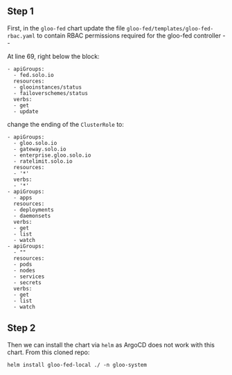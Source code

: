 ## Step 1
First, in the `gloo-fed` chart update the file `gloo-fed/templates/gloo-fed-rbac.yaml` to contain RBAC permissions required for the gloo-fed controller --

At line 69, right below the block:
```
- apiGroups:
  - fed.solo.io
  resources:
  - glooinstances/status
  - failoverschemes/status
  verbs:
  - get
  - update
```

change the ending of the `ClusterRole` to:
```
- apiGroups:
  - gloo.solo.io
  - gateway.solo.io
  - enterprise.gloo.solo.io
  - ratelimit.solo.io
  resources:
  - '*'
  verbs:
  - '*'
- apiGroups:
  - apps
  resources:
  - deployments
  - daemonsets
  verbs:
  - get
  - list
  - watch
- apiGroups:
  - ""
  resources:
  - pods
  - nodes
  - services
  - secrets
  verbs:
  - get
  - list
  - watch
```

## Step 2
Then we can install the chart via `helm` as ArgoCD does not work with this chart.
From this cloned repo:

`helm install gloo-fed-local ./ -n gloo-system`
